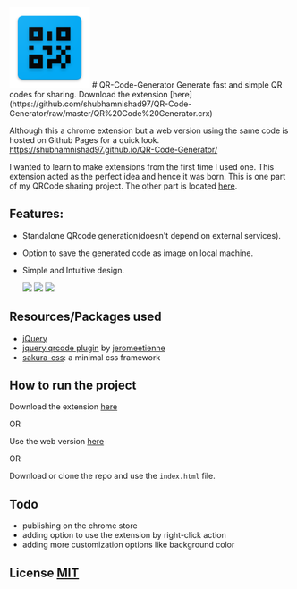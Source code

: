 <img src="icon144.png" width="144">
# QR-Code-Generator 
Generate fast and simple QR codes for sharing. Download the extension [here](https://github.com/shubhamnishad97/QR-Code-Generator/raw/master/QR%20Code%20Generator.crx)

Although this a chrome extension but a web version using the same code is hosted on Github Pages for a quick look. https://shubhamnishad97.github.io/QR-Code-Generator/

I wanted to learn to make extensions from the first time I used one. This extension acted as the perfect idea and hence it was born.
This is one part of my QRCode sharing project. The other part is located [here](https://github.com/shubhamnishad97/ScanBarcode-QRcode).

## Features:

*   Standalone QRcode generation(doesn't depend on external services). 
*   Option to save the generated code as image on local machine.
*   Simple and Intuitive design.




      <img src="docs/success.png" width="250">      <img src="docs/invalid.png" width="250">
![](docs/full.PNG) 



## Resources/Packages used

- [jQuery](https://jquery.com/)
- [jquery.qrcode plugin](https://github.com/jeromeetienne/jquery-qrcode) by [jeromeetienne](https://github.com/jeromeetienne)
- [sakura-css](https://github.com/oxalorg/sakura): a minimal css framework

## How to run the project
Download the extension [here](https://github.com/shubhamnishad97/QR-Code-Generator/raw/master/QR%20Code%20Generator.crx)

OR

Use the web version [here](https://github.com/shubhamnishad97/ScanBarcode-QRcode)

OR 

Download or clone the repo and use the `index.html` file.

## Todo

- publishing on the chrome store
- adding option to use the extension by right-click action
- adding more customization options like background color


## License [MIT](https://github.com/shubhamnishad97/QR-Code-Generator/blob/master/LICENSE)
